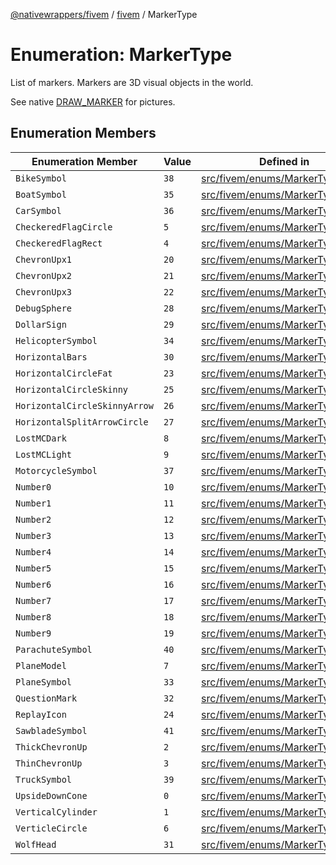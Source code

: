 [@nativewrappers/fivem](../../README.md) / [fivem](../README.md) / MarkerType

# Enumeration: MarkerType

List of markers. Markers are 3D visual objects in the world.

See native [DRAW_MARKER](https://docs.fivem.net/game-references/markers/) for pictures.

## Enumeration Members

| Enumeration Member | Value | Defined in |
| ------ | ------ | ------ |
| `BikeSymbol` | `38` | [src/fivem/enums/MarkerType.ts:45](https://github.com/nativewrappers/fivem/blob/2d4fa96d0a81695a673fe4c595d3abfefbf554a5/src/fivem/enums/MarkerType.ts#L45) |
| `BoatSymbol` | `35` | [src/fivem/enums/MarkerType.ts:42](https://github.com/nativewrappers/fivem/blob/2d4fa96d0a81695a673fe4c595d3abfefbf554a5/src/fivem/enums/MarkerType.ts#L42) |
| `CarSymbol` | `36` | [src/fivem/enums/MarkerType.ts:43](https://github.com/nativewrappers/fivem/blob/2d4fa96d0a81695a673fe4c595d3abfefbf554a5/src/fivem/enums/MarkerType.ts#L43) |
| `CheckeredFlagCircle` | `5` | [src/fivem/enums/MarkerType.ts:12](https://github.com/nativewrappers/fivem/blob/2d4fa96d0a81695a673fe4c595d3abfefbf554a5/src/fivem/enums/MarkerType.ts#L12) |
| `CheckeredFlagRect` | `4` | [src/fivem/enums/MarkerType.ts:11](https://github.com/nativewrappers/fivem/blob/2d4fa96d0a81695a673fe4c595d3abfefbf554a5/src/fivem/enums/MarkerType.ts#L11) |
| `ChevronUpx1` | `20` | [src/fivem/enums/MarkerType.ts:27](https://github.com/nativewrappers/fivem/blob/2d4fa96d0a81695a673fe4c595d3abfefbf554a5/src/fivem/enums/MarkerType.ts#L27) |
| `ChevronUpx2` | `21` | [src/fivem/enums/MarkerType.ts:28](https://github.com/nativewrappers/fivem/blob/2d4fa96d0a81695a673fe4c595d3abfefbf554a5/src/fivem/enums/MarkerType.ts#L28) |
| `ChevronUpx3` | `22` | [src/fivem/enums/MarkerType.ts:29](https://github.com/nativewrappers/fivem/blob/2d4fa96d0a81695a673fe4c595d3abfefbf554a5/src/fivem/enums/MarkerType.ts#L29) |
| `DebugSphere` | `28` | [src/fivem/enums/MarkerType.ts:35](https://github.com/nativewrappers/fivem/blob/2d4fa96d0a81695a673fe4c595d3abfefbf554a5/src/fivem/enums/MarkerType.ts#L35) |
| `DollarSign` | `29` | [src/fivem/enums/MarkerType.ts:36](https://github.com/nativewrappers/fivem/blob/2d4fa96d0a81695a673fe4c595d3abfefbf554a5/src/fivem/enums/MarkerType.ts#L36) |
| `HelicopterSymbol` | `34` | [src/fivem/enums/MarkerType.ts:41](https://github.com/nativewrappers/fivem/blob/2d4fa96d0a81695a673fe4c595d3abfefbf554a5/src/fivem/enums/MarkerType.ts#L41) |
| `HorizontalBars` | `30` | [src/fivem/enums/MarkerType.ts:37](https://github.com/nativewrappers/fivem/blob/2d4fa96d0a81695a673fe4c595d3abfefbf554a5/src/fivem/enums/MarkerType.ts#L37) |
| `HorizontalCircleFat` | `23` | [src/fivem/enums/MarkerType.ts:30](https://github.com/nativewrappers/fivem/blob/2d4fa96d0a81695a673fe4c595d3abfefbf554a5/src/fivem/enums/MarkerType.ts#L30) |
| `HorizontalCircleSkinny` | `25` | [src/fivem/enums/MarkerType.ts:32](https://github.com/nativewrappers/fivem/blob/2d4fa96d0a81695a673fe4c595d3abfefbf554a5/src/fivem/enums/MarkerType.ts#L32) |
| `HorizontalCircleSkinnyArrow` | `26` | [src/fivem/enums/MarkerType.ts:33](https://github.com/nativewrappers/fivem/blob/2d4fa96d0a81695a673fe4c595d3abfefbf554a5/src/fivem/enums/MarkerType.ts#L33) |
| `HorizontalSplitArrowCircle` | `27` | [src/fivem/enums/MarkerType.ts:34](https://github.com/nativewrappers/fivem/blob/2d4fa96d0a81695a673fe4c595d3abfefbf554a5/src/fivem/enums/MarkerType.ts#L34) |
| `LostMCDark` | `8` | [src/fivem/enums/MarkerType.ts:15](https://github.com/nativewrappers/fivem/blob/2d4fa96d0a81695a673fe4c595d3abfefbf554a5/src/fivem/enums/MarkerType.ts#L15) |
| `LostMCLight` | `9` | [src/fivem/enums/MarkerType.ts:16](https://github.com/nativewrappers/fivem/blob/2d4fa96d0a81695a673fe4c595d3abfefbf554a5/src/fivem/enums/MarkerType.ts#L16) |
| `MotorcycleSymbol` | `37` | [src/fivem/enums/MarkerType.ts:44](https://github.com/nativewrappers/fivem/blob/2d4fa96d0a81695a673fe4c595d3abfefbf554a5/src/fivem/enums/MarkerType.ts#L44) |
| `Number0` | `10` | [src/fivem/enums/MarkerType.ts:17](https://github.com/nativewrappers/fivem/blob/2d4fa96d0a81695a673fe4c595d3abfefbf554a5/src/fivem/enums/MarkerType.ts#L17) |
| `Number1` | `11` | [src/fivem/enums/MarkerType.ts:18](https://github.com/nativewrappers/fivem/blob/2d4fa96d0a81695a673fe4c595d3abfefbf554a5/src/fivem/enums/MarkerType.ts#L18) |
| `Number2` | `12` | [src/fivem/enums/MarkerType.ts:19](https://github.com/nativewrappers/fivem/blob/2d4fa96d0a81695a673fe4c595d3abfefbf554a5/src/fivem/enums/MarkerType.ts#L19) |
| `Number3` | `13` | [src/fivem/enums/MarkerType.ts:20](https://github.com/nativewrappers/fivem/blob/2d4fa96d0a81695a673fe4c595d3abfefbf554a5/src/fivem/enums/MarkerType.ts#L20) |
| `Number4` | `14` | [src/fivem/enums/MarkerType.ts:21](https://github.com/nativewrappers/fivem/blob/2d4fa96d0a81695a673fe4c595d3abfefbf554a5/src/fivem/enums/MarkerType.ts#L21) |
| `Number5` | `15` | [src/fivem/enums/MarkerType.ts:22](https://github.com/nativewrappers/fivem/blob/2d4fa96d0a81695a673fe4c595d3abfefbf554a5/src/fivem/enums/MarkerType.ts#L22) |
| `Number6` | `16` | [src/fivem/enums/MarkerType.ts:23](https://github.com/nativewrappers/fivem/blob/2d4fa96d0a81695a673fe4c595d3abfefbf554a5/src/fivem/enums/MarkerType.ts#L23) |
| `Number7` | `17` | [src/fivem/enums/MarkerType.ts:24](https://github.com/nativewrappers/fivem/blob/2d4fa96d0a81695a673fe4c595d3abfefbf554a5/src/fivem/enums/MarkerType.ts#L24) |
| `Number8` | `18` | [src/fivem/enums/MarkerType.ts:25](https://github.com/nativewrappers/fivem/blob/2d4fa96d0a81695a673fe4c595d3abfefbf554a5/src/fivem/enums/MarkerType.ts#L25) |
| `Number9` | `19` | [src/fivem/enums/MarkerType.ts:26](https://github.com/nativewrappers/fivem/blob/2d4fa96d0a81695a673fe4c595d3abfefbf554a5/src/fivem/enums/MarkerType.ts#L26) |
| `ParachuteSymbol` | `40` | [src/fivem/enums/MarkerType.ts:47](https://github.com/nativewrappers/fivem/blob/2d4fa96d0a81695a673fe4c595d3abfefbf554a5/src/fivem/enums/MarkerType.ts#L47) |
| `PlaneModel` | `7` | [src/fivem/enums/MarkerType.ts:14](https://github.com/nativewrappers/fivem/blob/2d4fa96d0a81695a673fe4c595d3abfefbf554a5/src/fivem/enums/MarkerType.ts#L14) |
| `PlaneSymbol` | `33` | [src/fivem/enums/MarkerType.ts:40](https://github.com/nativewrappers/fivem/blob/2d4fa96d0a81695a673fe4c595d3abfefbf554a5/src/fivem/enums/MarkerType.ts#L40) |
| `QuestionMark` | `32` | [src/fivem/enums/MarkerType.ts:39](https://github.com/nativewrappers/fivem/blob/2d4fa96d0a81695a673fe4c595d3abfefbf554a5/src/fivem/enums/MarkerType.ts#L39) |
| `ReplayIcon` | `24` | [src/fivem/enums/MarkerType.ts:31](https://github.com/nativewrappers/fivem/blob/2d4fa96d0a81695a673fe4c595d3abfefbf554a5/src/fivem/enums/MarkerType.ts#L31) |
| `SawbladeSymbol` | `41` | [src/fivem/enums/MarkerType.ts:48](https://github.com/nativewrappers/fivem/blob/2d4fa96d0a81695a673fe4c595d3abfefbf554a5/src/fivem/enums/MarkerType.ts#L48) |
| `ThickChevronUp` | `2` | [src/fivem/enums/MarkerType.ts:9](https://github.com/nativewrappers/fivem/blob/2d4fa96d0a81695a673fe4c595d3abfefbf554a5/src/fivem/enums/MarkerType.ts#L9) |
| `ThinChevronUp` | `3` | [src/fivem/enums/MarkerType.ts:10](https://github.com/nativewrappers/fivem/blob/2d4fa96d0a81695a673fe4c595d3abfefbf554a5/src/fivem/enums/MarkerType.ts#L10) |
| `TruckSymbol` | `39` | [src/fivem/enums/MarkerType.ts:46](https://github.com/nativewrappers/fivem/blob/2d4fa96d0a81695a673fe4c595d3abfefbf554a5/src/fivem/enums/MarkerType.ts#L46) |
| `UpsideDownCone` | `0` | [src/fivem/enums/MarkerType.ts:7](https://github.com/nativewrappers/fivem/blob/2d4fa96d0a81695a673fe4c595d3abfefbf554a5/src/fivem/enums/MarkerType.ts#L7) |
| `VerticalCylinder` | `1` | [src/fivem/enums/MarkerType.ts:8](https://github.com/nativewrappers/fivem/blob/2d4fa96d0a81695a673fe4c595d3abfefbf554a5/src/fivem/enums/MarkerType.ts#L8) |
| `VerticleCircle` | `6` | [src/fivem/enums/MarkerType.ts:13](https://github.com/nativewrappers/fivem/blob/2d4fa96d0a81695a673fe4c595d3abfefbf554a5/src/fivem/enums/MarkerType.ts#L13) |
| `WolfHead` | `31` | [src/fivem/enums/MarkerType.ts:38](https://github.com/nativewrappers/fivem/blob/2d4fa96d0a81695a673fe4c595d3abfefbf554a5/src/fivem/enums/MarkerType.ts#L38) |
